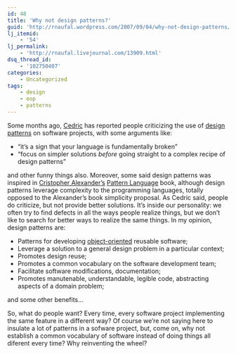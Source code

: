 ```yaml
---
id: 48
title: 'Why not design patterns?'
guid: 'http://rnaufal.wordpress.com/2007/09/04/why-not-design-patterns/'
lj_itemid:
    - '54'
lj_permalink:
    - 'http://rnaufal.livejournal.com/13909.html'
dsq_thread_id:
    - '102750407'
categories:
    - Uncategorized
tags:
    - design
    - oop
    - patterns
---
```


Some months ago, [Cedric](http://beust.com/weblog/archives/000453.html) has reported people criticizing the use of [design patterns](http://en.wikipedia.org/wiki/Design_Patterns) on software projects, with some arguments like:

- “it’s a sign that your language is fundamentally broken”
- “focus on simpler solutions *before* going straight to a complex recipe of design patterns”

and other funny things also. Moreover, some said design patterns was inspired in [Cristopher Alexander’s](http://en.wikipedia.org/wiki/Christopher_Alexander) [Pattern Language](http://www.amazon.com/exec/obidos/ASIN/0195019199/codinghorror-20) book, although design patterns leverage complexity to the programming languages, totally opposed to the Alexander’s book simplicity proposal. As Cedric said, people do criticize, but not provide better solutions. It’s inside our personality: we often try to find defects in all the ways people realize things, but we don’t like to search for better ways to realize the same things. In my opinion, design patterns are:

- Patterns for developing [object-oriented](http://en.wikipedia.org/wiki/Object-oriented_programming) reusable software;
- Leverage a solution to a general design problem in a particular context;
- Promotes design reuse;
- Promotes a common vocabulary on the software development team;
- Facilitate software modifications, documentation;
- Promotes manutenable, understandable, legible code, abstracting aspects of a domain problem;

 and some other benefits…

So, what do people want? Every time, every software project implementing the same feature in a different way? Of course we’re not saying here to insulate a lot of patterns in a sofware project, but, come on, why not establish a common vocabulary of software instead of doing things all diferent every time? Why reinventing the wheel?
